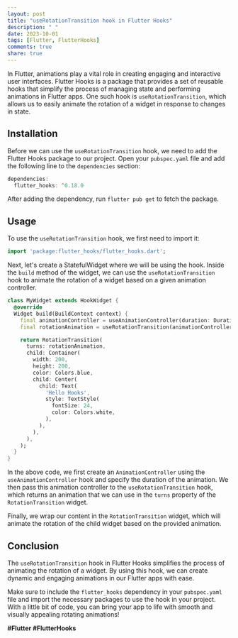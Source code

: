 ```yaml
---
layout: post
title: "useRotationTransition hook in Flutter Hooks"
description: " "
date: 2023-10-01
tags: [Flutter, FlutterHooks]
comments: true
share: true
---
```


In Flutter, animations play a vital role in creating engaging and interactive user interfaces. Flutter Hooks is a package that provides a set of reusable hooks that simplify the process of managing state and performing animations in Flutter apps. One such hook is `useRotationTransition`, which allows us to easily animate the rotation of a widget in response to changes in state.

## Installation

Before we can use the `useRotationTransition` hook, we need to add the Flutter Hooks package to our project. Open your `pubspec.yaml` file and add the following line to the `dependencies` section:

```dart
dependencies:
  flutter_hooks: ^0.18.0
```

After adding the dependency, run `flutter pub get` to fetch the package.

## Usage

To use the `useRotationTransition` hook, we first need to import it:

```dart
import 'package:flutter_hooks/flutter_hooks.dart';
```

Next, let's create a StatefulWidget where we will be using the hook. Inside the `build` method of the widget, we can use the `useRotationTransition` hook to animate the rotation of a widget based on a given animation controller.

```dart
class MyWidget extends HookWidget {
  @override
  Widget build(BuildContext context) {
    final animationController = useAnimationController(duration: Duration(seconds: 2));
    final rotationAnimation = useRotationTransition(animationController: animationController);

    return RotationTransition(
      turns: rotationAnimation,
      child: Container(
        width: 200,
        height: 200,
        color: Colors.blue,
        child: Center(
          child: Text(
            'Hello Hooks',
            style: TextStyle(
              fontSize: 24,
              color: Colors.white,
            ),
          ),
        ),
      ),
    );
  }
}
```

In the above code, we first create an `AnimationController` using the `useAnimationController` hook and specify the duration of the animation. We then pass this animation controller to the `useRotationTransition` hook, which returns an animation that we can use in the `turns` property of the `RotationTransition` widget.

Finally, we wrap our content in the `RotationTransition` widget, which will animate the rotation of the child widget based on the provided animation.

## Conclusion

The `useRotationTransition` hook in Flutter Hooks simplifies the process of animating the rotation of a widget. By using this hook, we can create dynamic and engaging animations in our Flutter apps with ease.

Make sure to include the `flutter_hooks` dependency in your `pubspec.yaml` file and import the necessary packages to use the hook in your project. With a little bit of code, you can bring your app to life with smooth and visually appealing rotating animations!

**#Flutter #FlutterHooks**
